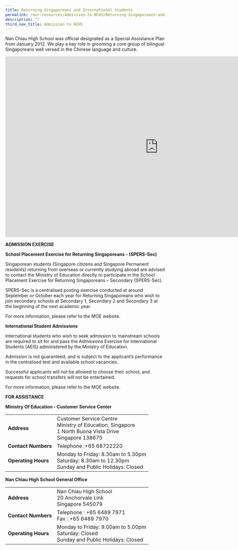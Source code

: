 ```yaml
---
title: Returning Singaporeans and International Students
permalink: /our-resources/Admission-to-NCHS/Returning-Singaporeans-and-International-Students
description: ""
third_nav_title: Admission to NCHS
---
```

Nan Chiau High School was official designated as a Special Assistance Plan from January 2012. We play a key role in grooming a core group of bilingual Singaporeans well versed in the Chinese language and culture.

<iframe allowfullscreen="true" height="569" width="960" frameborder="0" src="https://docs.google.com/presentation/d/e/2PACX-1vTFXQWLYQBDkuOYC9KOfShb9v6IobQNtDO_fwO8SolcIs7eiih2hJABg5iPr7BULnzyWFAuS_R8VTqR/embed?start=false&amp;loop=false&amp;delayms=3000"></iframe>


**ADMISSION EXERCISE**

**School Placement Exercise for Returning Singaporeans - (SPERS-Sec)**

Singaporean students (Singapore citizens and Singapore Permanent residents) returning from overseas or currently studying abroad are advised to contact the Ministry of Education directly to participate in the School Placement Exercise for Returning Singaporeans – Secondary (SPERS-Sec).

  

SPERS-Sec is a centralised posting exercise conducted at around September or October each year for Returning Singaporeans who wish to join secondary schools at Secondary 1, Secondary 2 and Secondary 3 at the beginning of the next academic year.

  

For more information, please refer to the MOE website.

**International Student Admissions**

International students who wish to seek admission to mainstream schools are required to sit for and pass the Admissions Exercise for International Students (AEIS) administered by the Ministry of Education.

  

Admission is not guaranteed, and is subject to the applicant’s performance in the centralised test and available school vacancies.

  

Successful applicants will not be allowed to choose their school, and requests for school transfers will not be entertained.

  

For more information, please refer to the MOE website.

**FOR ASSISTANCE**

**Ministry Of Education - Customer Service Center**

|  |  |
| -------- | -------- | 
| **Address**     | Customer Service Centre <br>Ministry of Education, Singapore  <br>1 North Buona Vista Drive  <br>Singapore 138675  | 
|**Contact Numbers**|Telephone :+65 68722220|
|**Operating Hours**|Monday to Friday: 8.30am to 5.30pm  <br>Saturday: 8.30am to 12.30pm  <br>Sunday and Public Holidays: Closed

**Nan Chiau High School General Office**

|  |  |
| -------- | -------- | 
| **Address**     | Nan Chiau High School  <br>20 Anchorvale Link  <br>Singapore 545079     | 
|**Contact Numbers**|Telephone : +65 6489 7971  <br>Fax : +65 6489 7970|
|**Operating Hours**|Monday to Friday: 9.00am to 5.00pm  <br>Saturday: Closed  <br>Sunday and Public Holidays: Closed